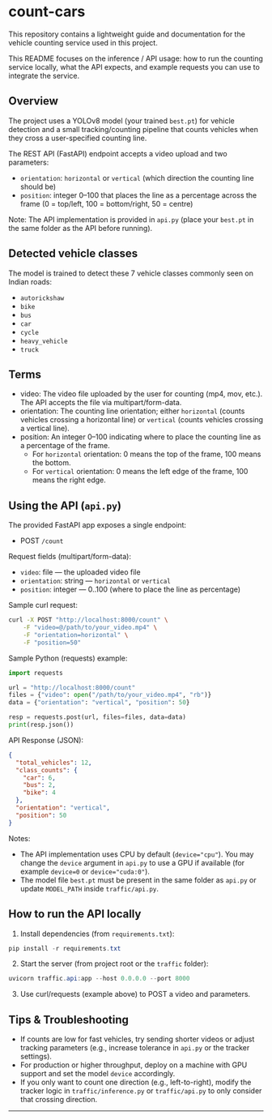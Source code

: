 # count-cars

This repository contains a lightweight guide and documentation for the vehicle counting service used in this project.

This README focuses on the inference / API usage: how to run the counting service locally, what the API expects, and example requests you can use to integrate the service.

## Overview

The project uses a YOLOv8 model (your trained `best.pt`) for vehicle detection and a small tracking/counting pipeline that counts vehicles when they cross a user-specified counting line.

The REST API (FastAPI) endpoint accepts a video upload and two parameters:

- `orientation`: `horizontal` or `vertical` (which direction the counting line should be)
- `position`: integer 0–100 that places the line as a percentage across the frame (0 = top/left, 100 = bottom/right, 50 = centre)

Note: The API implementation is provided in `api.py` (place your `best.pt` in the same folder as the API before running).

## Detected vehicle classes

The model is trained to detect these 7 vehicle classes commonly seen on Indian roads:

- `autorickshaw`
- `bike`
- `bus`
- `car`
- `cycle`
- `heavy_vehicle`
- `truck`

## Terms

- video: The video file uploaded by the user for counting (mp4, mov, etc.). The API accepts the file via multipart/form-data.
- orientation: The counting line orientation; either `horizontal` (counts vehicles crossing a horizontal line) or `vertical` (counts vehicles crossing a vertical line).
- position: An integer 0–100 indicating where to place the counting line as a percentage of the frame.
  - For `horizontal` orientation: 0 means the top of the frame, 100 means the bottom.
  - For `vertical` orientation: 0 means the left edge of the frame, 100 means the right edge.

## Using the API (`api.py`)

The provided FastAPI app exposes a single endpoint:

- POST `/count`

Request fields (multipart/form-data):

- `video`: file — the uploaded video file
- `orientation`: string — `horizontal` or `vertical`
- `position`: integer — 0..100 (where to place the line as percentage)

Sample curl request:

```bash
curl -X POST "http://localhost:8000/count" \
	-F "video=@/path/to/your_video.mp4" \
	-F "orientation=horizontal" \
	-F "position=50"
```

Sample Python (requests) example:

```python
import requests

url = "http://localhost:8000/count"
files = {"video": open("/path/to/your_video.mp4", "rb")}
data = {"orientation": "vertical", "position": 50}

resp = requests.post(url, files=files, data=data)
print(resp.json())
```

API Response (JSON):

```json
{
  "total_vehicles": 12,
  "class_counts": {
    "car": 6,
    "bus": 2,
    "bike": 4
  },
  "orientation": "vertical",
  "position": 50
}
```

Notes:

- The API implementation uses CPU by default (`device="cpu"`). You may change the `device` argument in `api.py` to use a GPU if available (for example `device=0` or `device="cuda:0"`).
- The model file `best.pt` must be present in the same folder as `api.py` or update `MODEL_PATH` inside `traffic/api.py`.

## How to run the API locally

1. Install dependencies (from `requirements.txt`):

```powershell
pip install -r requirements.txt
```

2. Start the server (from project root or the `traffic` folder):

```powershell
uvicorn traffic.api:app --host 0.0.0.0 --port 8000
```

3. Use curl/requests (example above) to POST a video and parameters.

## Tips & Troubleshooting

- If counts are low for fast vehicles, try sending shorter videos or adjust tracking parameters (e.g., increase tolerance in `api.py` or the tracker settings).
- For production or higher throughput, deploy on a machine with GPU support and set the model `device` accordingly.
- If you only want to count one direction (e.g., left-to-right), modify the tracker logic in `traffic/inference.py` or `traffic/api.py` to only consider that crossing direction.

---

